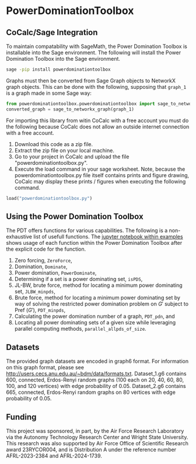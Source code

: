 # PowerDominationToolbox

## CoCalc/Sage Integration
To maintain compatability with SageMath, the Power Domination Toolbox is installable into the Sage environment.
The following will install the Power Domination Toolbox into the Sage environment.
```bash
sage -pip install powerdominationtoolbox
```
Graphs must then be converted from Sage Graph objects to NetworkX graph objects.
This can be done with the following, supposing that ```graph_1``` is a graph made in some Sage way:
```python
from powerdominationtoolbox.powerdominationtoolbox import sage_to_networkx_graph
converted_graph = sage_to_networkx_graph(graph_1)
```

For importing this library from witin CoCalc with a free account you must do the following because CoCalc does not allow an outside internet connection with a free account.

1. Download this code as a zip file.
2. Extract the zip file on your local machine.
3. Go to your project in CoCalc and upload the file "powerdominationtoolbox.py".
4. Execute the load command in your sage worksheet.
Note, because the powerdominationtoolbox.py file itself contains prints and figure drawing, CoCalc may display these prints / figures when executing the following command.
```python
load("powerdominationtoolbox.py")
```

## Using the Power Domination Toolbox
The PDT offers functions for various capabilities.
The following is a non-exhaustive list of usefull functions.
The [jupyter notebook within examples](https://github.com/JibJibFlutterhousen/PowerDominationToolbox/blob/main/examples/Power%20Domination%20Toolbox%20(v2).ipynb) shows usage of each function within the Power Domination Toolbox after the explicit code for the function.
1. Zero forcing, ```ZeroForce```,
2. Domination, ```Dominate```,
3. Power domination, ```PowerDominate```,
4. Determining if a set is a power dominating set, ```isPDS```,
5. JL-BW, brute force, method for locating a minimum power dominating set, ```JLBW_minpds```,
6. Brute force, method for locating a minimum power dominating set by way of solving the restricted power domination problem on $G'$ subject to Pref $(G')$, ```PDT_minpds```,
7. Calculating the power domination number of a graph, ```PDT_pdn```, and
8. Locating all power dominating sets of a given size while leveraging parallel computing methods, ```parallel_allpds_of_size```.

## Datasets
The provided graph datasets are encoded in graph6 format.
For information on this graph format, please see http://users.cecs.anu.edu.au/~bdm/data/formats.txt.
Dataset_1.g6 contains 600, connected, Erdos-Renyi random graphs (100 each on 20, 40, 60, 80, 100, and 120 vertices) with edge probability of 0.05.
Dataset_2.g6 contains 665, connected, Erdos-Renyi random graphs on 80 vertices with edge probability of 0.05.

## Funding
This project was sponsored, in part, by the Air Force Research Laboratory via the Autonomy Technology Research Center and Wright State University.
This research was also supported by Air Force Office of Scientific Research award 23RYCOR004, and is Distribution A under the reference number AFRL-2023-2384 and AFRL-2024-1739.
